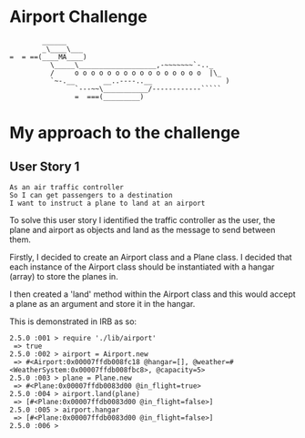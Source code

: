 Airport Challenge
=================

```
        ______
        _\____\___
=  = ==(____MA____)
          \_____\___________________,-~~~~~~~`-.._
          /     o o o o o o o o o o o o o o o o  |\_
          `~-.__       __..----..__                  )
                `---~~\___________/------------`````
                =  ===(_________)

```
# My approach to the challenge  

## User Story 1

```
As an air traffic controller
So I can get passengers to a destination
I want to instruct a plane to land at an airport
```
To solve this user story I identified the traffic controller as the user, the plane and airport as objects and land as the message to send between them.

Firstly, I decided to create an Airport class and a Plane class. I decided that each instance of the Airport class should be instantiated with a hangar (array) to store the planes in.

I then created a 'land' method within the Airport class and this would accept a plane as an argument and store it in the hangar.

This is demonstrated in IRB as so:
```
2.5.0 :001 > require './lib/airport'
 => true
2.5.0 :002 > airport = Airport.new
 => #<Airport:0x00007ffdb008fc18 @hangar=[], @weather=#<WeatherSystem:0x00007ffdb008fbc8>, @capacity=5>
2.5.0 :003 > plane = Plane.new
 => #<Plane:0x00007ffdb0083d00 @in_flight=true>
2.5.0 :004 > airport.land(plane)
 => [#<Plane:0x00007ffdb0083d00 @in_flight=false>]
2.5.0 :005 > airport.hangar
 => [#<Plane:0x00007ffdb0083d00 @in_flight=false>]
2.5.0 :006 >
```
